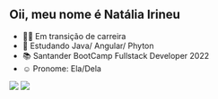 ## Oii, meu nome é Natália Irineu
- 👩‍⚕️ Em transição de carreira 
- 🌱  Estudando Java/ Angular/ Phyton 
- 📚  Santander BootCamp Fullstack Developer 2022
- ☺ Pronome: Ela/Dela 

 <a href = "mailto:nataliairineudepaula@gmail.com"><img src="https://img.shields.io/badge/-Gmail-%23333?style=for-the-badge&logo=gmail&logoColor=white" target="_blank"></a> 
<a href="https://www.linkedin.com/in/natirineu" target="_blank"><img src="https://img.shields.io/badge/-LinkedIn-%230077B5?style=for-the-badge&logo=linkedin&logoColor=white" target="_blank"></a> 
